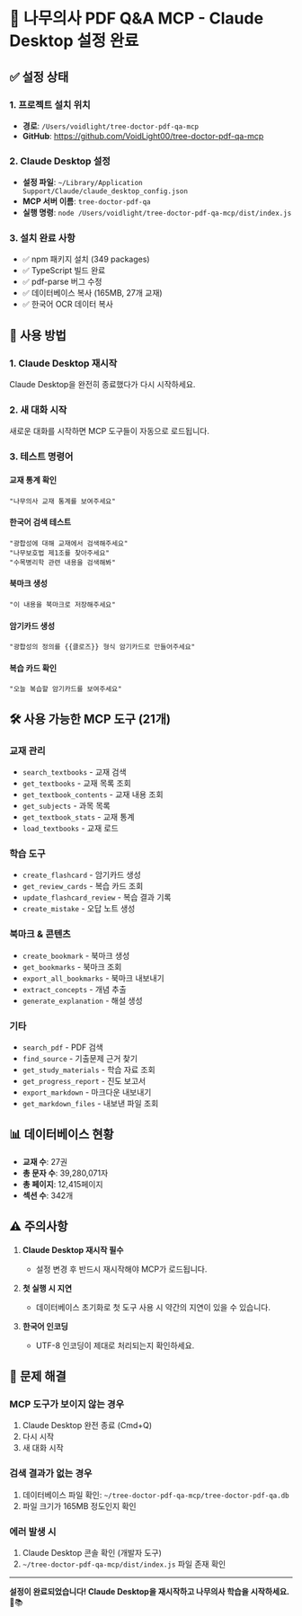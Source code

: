 # 🌳 나무의사 PDF Q&A MCP - Claude Desktop 설정 완료

## ✅ 설정 상태

### 1. **프로젝트 설치 위치**
- **경로**: `/Users/voidlight/tree-doctor-pdf-qa-mcp`
- **GitHub**: https://github.com/VoidLight00/tree-doctor-pdf-qa-mcp

### 2. **Claude Desktop 설정**
- **설정 파일**: `~/Library/Application Support/Claude/claude_desktop_config.json`
- **MCP 서버 이름**: `tree-doctor-pdf-qa`
- **실행 명령**: `node /Users/voidlight/tree-doctor-pdf-qa-mcp/dist/index.js`

### 3. **설치 완료 사항**
- ✅ npm 패키지 설치 (349 packages)
- ✅ TypeScript 빌드 완료
- ✅ pdf-parse 버그 수정
- ✅ 데이터베이스 복사 (165MB, 27개 교재)
- ✅ 한국어 OCR 데이터 복사

## 🚀 사용 방법

### 1. **Claude Desktop 재시작**
Claude Desktop을 완전히 종료했다가 다시 시작하세요.

### 2. **새 대화 시작**
새로운 대화를 시작하면 MCP 도구들이 자동으로 로드됩니다.

### 3. **테스트 명령어**

#### 교재 통계 확인
```
"나무의사 교재 통계를 보여주세요"
```

#### 한국어 검색 테스트  
```
"광합성에 대해 교재에서 검색해주세요"
"나무보호법 제1조를 찾아주세요"
"수목병리학 관련 내용을 검색해봐"
```

#### 북마크 생성
```
"이 내용을 북마크로 저장해주세요"
```

#### 암기카드 생성
```
"광합성의 정의를 {{클로즈}} 형식 암기카드로 만들어주세요"
```

#### 복습 카드 확인
```
"오늘 복습할 암기카드를 보여주세요"
```

## 🛠️ 사용 가능한 MCP 도구 (21개)

### 교재 관리
- `search_textbooks` - 교재 검색
- `get_textbooks` - 교재 목록 조회
- `get_textbook_contents` - 교재 내용 조회
- `get_subjects` - 과목 목록
- `get_textbook_stats` - 교재 통계
- `load_textbooks` - 교재 로드

### 학습 도구
- `create_flashcard` - 암기카드 생성
- `get_review_cards` - 복습 카드 조회
- `update_flashcard_review` - 복습 결과 기록
- `create_mistake` - 오답 노트 생성

### 북마크 & 콘텐츠
- `create_bookmark` - 북마크 생성
- `get_bookmarks` - 북마크 조회
- `export_all_bookmarks` - 북마크 내보내기
- `extract_concepts` - 개념 추출
- `generate_explanation` - 해설 생성

### 기타
- `search_pdf` - PDF 검색
- `find_source` - 기출문제 근거 찾기
- `get_study_materials` - 학습 자료 조회
- `get_progress_report` - 진도 보고서
- `export_markdown` - 마크다운 내보내기
- `get_markdown_files` - 내보낸 파일 조회

## 📊 데이터베이스 현황
- **교재 수**: 27권
- **총 문자 수**: 39,280,071자
- **총 페이지**: 12,415페이지
- **섹션 수**: 342개

## ⚠️ 주의사항

1. **Claude Desktop 재시작 필수**
   - 설정 변경 후 반드시 재시작해야 MCP가 로드됩니다.

2. **첫 실행 시 지연**
   - 데이터베이스 초기화로 첫 도구 사용 시 약간의 지연이 있을 수 있습니다.

3. **한국어 인코딩**
   - UTF-8 인코딩이 제대로 처리되는지 확인하세요.

## 🐛 문제 해결

### MCP 도구가 보이지 않는 경우
1. Claude Desktop 완전 종료 (Cmd+Q)
2. 다시 시작
3. 새 대화 시작

### 검색 결과가 없는 경우
1. 데이터베이스 파일 확인: `~/tree-doctor-pdf-qa-mcp/tree-doctor-pdf-qa.db`
2. 파일 크기가 165MB 정도인지 확인

### 에러 발생 시
1. Claude Desktop 콘솔 확인 (개발자 도구)
2. `~/tree-doctor-pdf-qa-mcp/dist/index.js` 파일 존재 확인

---

**설정이 완료되었습니다! Claude Desktop을 재시작하고 나무의사 학습을 시작하세요.** 🌳📚